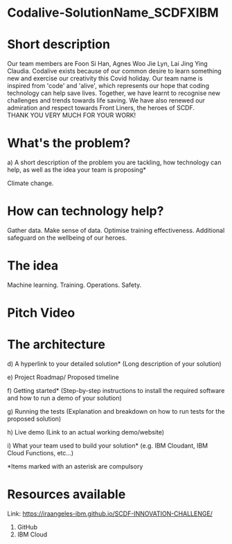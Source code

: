# Codalive-SolutionName_SCDFXIBM

# Short description
Our team members are Foon Si Han, Agnes Woo Jie Lyn, Lai Jing Ying Claudia.
Codalive exists because of our common desire to learn something new and exercise our creativity this Covid holiday. 
Our team name is inspired from 'code' and 'alive', which represents our hope that coding technology can help save lives. 
Together, we have learnt to recognise new challenges and trends towards life saving. 
We have also renewed our admiration and respect towards Front Liners, the heroes of SCDF.  
THANK YOU VERY MUCH FOR YOUR WORK! 

# What's the problem? 
a) A short description of the problem you are tackling, how technology can help, as well as the idea your team is proposing*

Climate change. 

# How can technology help?
Gather data. Make sense of data. Optimise training effectiveness. Additional safeguard on the wellbeing of our heroes. 

# The idea
Machine learning. Training. 
Operations. Safety. 

# Pitch Video

# The architecture 

d) A hyperlink to your detailed solution* (Long description of your solution)

e) Project Roadmap/ Proposed timeline

f) Getting started* (Step-by-step instructions to install the required software and how to run a demo of your solution)

g) Running the tests (Explanation and breakdown on how to run tests for the proposed solution)

h) Live demo (Link to an actual working demo/website)

i) What your team used to build your solution* (e.g. IBM Cloudant, IBM Cloud Functions, etc…)

*Items marked with an asterisk are compulsory

# Resources available

Link: https://iraangeles-ibm.github.io/SCDF-INNOVATION-CHALLENGE/
1) GitHub
2) IBM Cloud 
